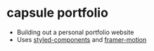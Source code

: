 # capsule portfolio
* Building out a personal portfolio website
* Uses [styled-components](https://github.com/styled-components/styled-components) and [framer-motion](https://github.com/framer/motion)
